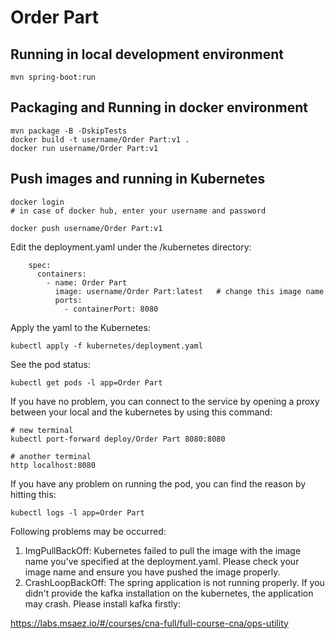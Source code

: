 # Order Part

## Running in local development environment

```
mvn spring-boot:run
```

## Packaging and Running in docker environment

```
mvn package -B -DskipTests
docker build -t username/Order Part:v1 .
docker run username/Order Part:v1
```

## Push images and running in Kubernetes

```
docker login 
# in case of docker hub, enter your username and password

docker push username/Order Part:v1
```

Edit the deployment.yaml under the /kubernetes directory:
```
    spec:
      containers:
        - name: Order Part
          image: username/Order Part:latest   # change this image name
          ports:
            - containerPort: 8080

```

Apply the yaml to the Kubernetes:
```
kubectl apply -f kubernetes/deployment.yaml
```

See the pod status:
```
kubectl get pods -l app=Order Part
```

If you have no problem, you can connect to the service by opening a proxy between your local and the kubernetes by using this command:
```
# new terminal
kubectl port-forward deploy/Order Part 8080:8080

# another terminal
http localhost:8080
```

If you have any problem on running the pod, you can find the reason by hitting this:
```
kubectl logs -l app=Order Part
```

Following problems may be occurred:

1. ImgPullBackOff:  Kubernetes failed to pull the image with the image name you've specified at the deployment.yaml. Please check your image name and ensure you have pushed the image properly.
1. CrashLoopBackOff: The spring application is not running properly. If you didn't provide the kafka installation on the kubernetes, the application may crash. Please install kafka firstly:

https://labs.msaez.io/#/courses/cna-full/full-course-cna/ops-utility

